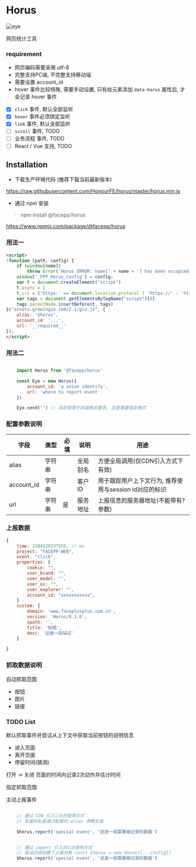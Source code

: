 
# Horus

![eye](https://raw.githubusercontent.com/FaceFE/horus/master/images/horus.jpg)

网页统计工具

### requirement

* 网页编码需要采用 utf-8
* 完整支持PC端, 不完整支持移动端
* 需要设置 account_id
* hover 事件比较特殊, 需要手动设置, 只有给元素添加 ``data-horus`` 属性后, 才会记录 hover 事件

* [x] ``click`` 事件, 默认全部监听
* [x] ``hover`` 事件必须绑定监听
* [x] ``link`` 事件, 默认全部监听
* [ ] ``scroll`` 事件, TODO
* [ ] 业务流程 事件, TODO
* [ ] React / Vue 支持, TODO

## Installation

* 下载生产环境代码 (推荐下载当前最新版本)

https://raw.githubusercontent.com/HonourFE/horus/master/horus.min.js

* 通过 npm 安装

> npm install @facepp/horus

https://www.npmjs.com/package/@facepp/horus


### 用法一

```html
<script>
!function (path, config) {
    if (window[name])
        throw Error('Horus ERROR: name[' + name + '] has been occupied');
    window['_FPP_Horus_Config'] = config;
    var t = document.createElement("script")
    t.async = 1
    t.src = ('https:' == document.location.protocol ? 'https://' : 'http://') + path
    var tags = document.getElementsByTagName("script")[0]
    tags.parentNode.insertBefore(t, tags)
}("assets.growingio.com/2.1/gio.js", {
    alias: '$horus',
    account_id: '...',
    url: '__required__'
});
</script>
```

### 用法二

```javascript

    import Horus from '@facepp/horus'

    const Eye = new Horus({
        account_id: 'a union identify',
        url: 'where to report event'
    })

    Eye.send('') // 目前受限于后端格式要求, 这里需要指定格式

```

### 配置参数说明

字段 | 类型 | 必填 | 说明 | 用途
--- | --- | --- | --- | ---
alias       | 字符串    |  |    全局别名 | 方便全局调用(仅CDN引入方式下有效)
account_id  |字符串     |   |   客户ID|用于跟踪用户上下文行为, 推荐使用与session id对应的标识
url         |字符串     |是 |   服务地址| 上报信息的服务器地址(不能带有?参数)

### 上报数据

```javascript
{
    time: 1504520237556, // ms
    project: "FACEPP-WEB",
    event: "click",
    properties: { 
        cookie: "",
        user_brand: "",
        user_model: "",
        user_os: "",
        user_explorer: "",
        account_id: "xxxxxxxxxxx",
    }
    custom: {
        domain: 'www.faceplusplus.com.cn',
        version: `Horus/0.1.0`,
        xpath: '',
        title: '标题',
        desc: '这是一段描述'
    }

}
```

### 抓取数据说明

自动抓取范围

* 按钮
* 图片
* 链接

### TODO List

默认抓取事件并尝试从上下文中获取当前按钮的说明信息

* 进入页面
* 离开页面
* 停留时间(猜测)

打开 -> 关闭 页面的时间内记录2次动作并估计时间


指定抓取范围

主动上报事件

```javascript

    // 通过 CDN 引入lib的使用方式
    // 变量别名是通过配置的 alias 参数生成 

    $horus.report('special event', '这是一段需要被记录的数据')

```

```javascript

    // 通过 import 引入的lib使用方式
    // 假设已经创建了上报对象 const $horus = new Horus({...config})
    $horus.report('special event', '这是一段需要被记录的数据')

```
